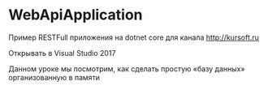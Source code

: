 # WebApiApplication
Пример RESTFull приложения на dotnet core для канала http://kursoft.ru

Открывать в Visual Studio 2017


Данном уроке мы посмотрим, как сделать простую «базу данных» организованную в памяти 